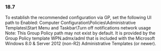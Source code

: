 
### 18.7  
To establish the recommended configuration via GP, set the following UI path to Enabled: 
Computer Configuration\Policies\Administrative Templates\Start Menu and 
Taskbar\Turn off notifications network usage 
Note: This Group Policy path may not exist by default. It is provided by the Group Policy 
template WPN.admx/adml that is included with the Microsoft Windows 8.0 & Server 2012 
(non-R2) Administrative Templates (or newer). 
